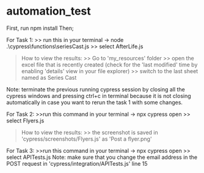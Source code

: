 # automation_test

First, run npm install
Then;

For Task 1: 
    >> run this in your terminal -> node .\cypress\functions\seriesCast.js
    >> select AfterLife.js
 >How to view the results:
    >> Go to 'my_resources' folder
    >> open the excel file that is recently created (check for the 'last modified' time by enabling 'details' view in your file explorer)
    >> switch to the last sheet named as Series Cast

Note: terminate the previous running cypress session by closing all the cypress windows and pressing ctrl+c in terminal because it is not closing automatically in case you want to rerun the task 1 with some changes. 

For Task 2:
    >>run this command in your terminal -> npx cypress open
    >> select Flyers.js
  >How to view the results:
    >> the screenshot is saved in 'cypress/screenshots/Flyers.js' as 'Post a flyer.png'
    
For Task 3:
    >>run this command in your terminal -> npx cypress open
    >> select APITests.js
Note: make sure that you change the email address in the POST request in 'cypress/integration/APITests.js' line 15
